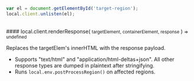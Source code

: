 ```javascript
var el = document.getElementById('target-region');
local.client.unlisten(el);
```

<br/>
#### local.client.renderResponse( <small>targetElement, containerElement, response</small> ) <small>=> undefined</small>

Replaces the targetElem's innerHTML with the response payload.

 - Supports "text/html" and "application/html-deltas+json". All other response types are dumped in plaintext after stringifying.
 - Runs `local.env.postProcessRegion()` on affected regions.